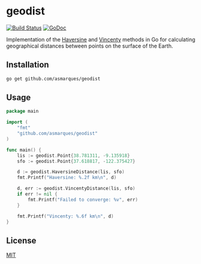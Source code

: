 # geodist
[![Build Status](https://travis-ci.org/asmarques/geodist.svg)](https://travis-ci.org/asmarques/geodist)
[![GoDoc](https://godoc.org/github.com/asmarques/geodist?status.svg)](https://godoc.org/github.com/asmarques/geodist)

Implementation of the [Haversine](http://en.wikipedia.org/wiki/Haversine_formula) and [Vincenty](http://en.wikipedia.org/wiki/Vincenty%27s_formulae) methods in Go for calculating geographical distances between points on the surface of the Earth.

## Installation

```bash
go get github.com/asmarques/geodist
```

## Usage

```go
package main

import (
	"fmt"
	"github.com/asmarques/geodist"
)

func main() {
	lis := geodist.Point{38.781311, -9.135918}
	sfo := geodist.Point{37.618817, -122.375427}

	d := geodist.HaversineDistance(lis, sfo)
	fmt.Printf("Haversine: %.2f km\n", d)

	d, err := geodist.VincentyDistance(lis, sfo)
	if err != nil {
		fmt.Printf("Failed to converge: %v", err)
	}

	fmt.Printf("Vincenty: %.6f km\n", d)
}
```

## License

[MIT](LICENSE)